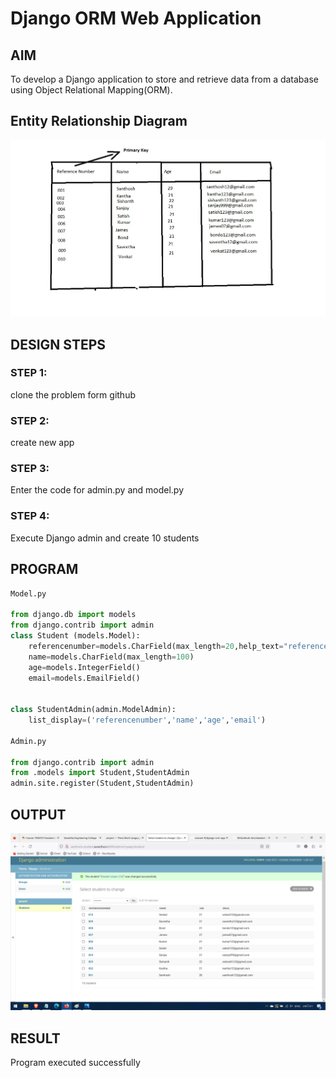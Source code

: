 # Django ORM Web Application

## AIM
To develop a Django application to store and retrieve data from a database using Object Relational Mapping(ORM).

## Entity Relationship Diagram



![output](/dataproject/img/entity1.png)

## DESIGN STEPS

### STEP 1:
clone the problem form github

### STEP 2:
create new app

### STEP 3:
Enter the code for admin.py and model.py

### STEP 4:
Execute Django admin and create 10 students

## PROGRAM
```python
Model.py

from django.db import models
from django.contrib import admin
class Student (models.Model):
    referencenumber=models.CharField(max_length=20,help_text="reference number")
    name=models.CharField(max_length=100)
    age=models.IntegerField()
    email=models.EmailField()


class StudentAdmin(admin.ModelAdmin):
    list_display=('referencenumber','name','age','email')

Admin.py

from django.contrib import admin
from .models import Student,StudentAdmin
admin.site.register(Student,StudentAdmin)
```
## OUTPUT

![output](/dataproject/img/output.png)



## RESULT
Program executed successfully